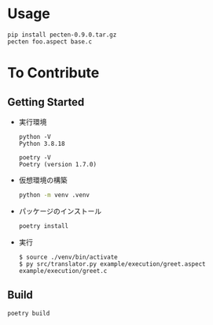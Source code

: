 # Usage

```
pip install pecten-0.9.0.tar.gz
pecten foo.aspect base.c
```

# To Contribute

## Getting Started

- 実行環境

  ```
  python -V
  Python 3.8.18

  poetry -V
  Poetry (version 1.7.0)
  ```

- 仮想環境の構築

  ```bash
  python -m venv .venv
  ```

- パッケージのインストール

  ```bash
  poetry install
  ```

- 実行

  ```
  $ source ./venv/bin/activate
  $ py src/translator.py example/execution/greet.aspect example/execution/greet.c
  ```

## Build

```
poetry build
```
